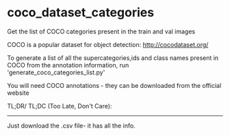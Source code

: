 # coco_dataset_categories
Get the list of COCO categories present in the train and val images

COCO is a popular dataset for object detection:
http://cocodataset.org/

To generate a list of all the supercategories,ids and class names present in COCO from the annotation information, run 'generate_coco_categories_list.py'

You will need COCO annotations - they can be downloaded from the official website

TL;DR/ TL;DC (Too Late, Don't Care):
***
Just download the .csv file- it has all the info. 
